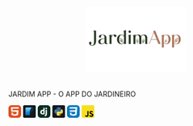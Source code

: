 # <p align="center"> <img src="imagens/logo.png" alt="Logo Python Dark" width="200px">
</p>

JARDIM APP - O APP DO JARDINEIRO

<img src="imagens/HTML.svg" alt="Logo Python Dark" width="25px">   <img src="imagens/sqlite.svg" alt="Logo Python Dark" width="25px">     <img src="imagens/Django.svg" alt="Logo Python Dark" width="25px">     <img src="imagens/python.svg" alt="Logo Python Dark" width="25px">     <img src="imagens/CSS.svg" alt="Logo Python Dark" width="25px">     <img src="imagens/javascript.svg" alt="Logo Python Dark" width="25px">









